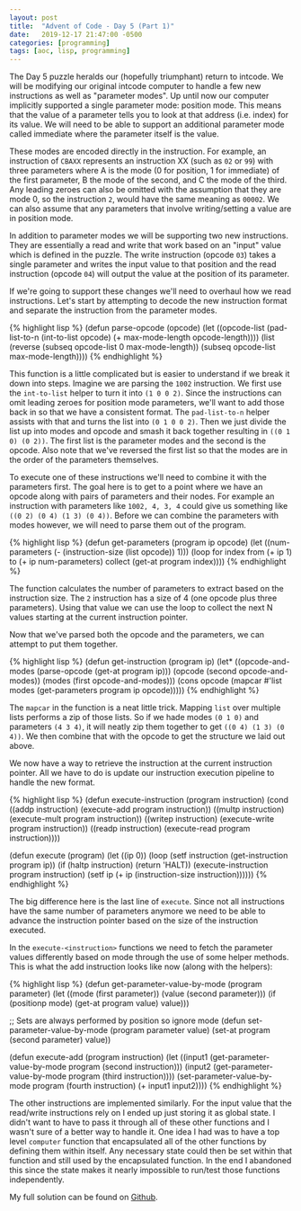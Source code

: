 ```yaml
---
layout: post
title:  "Advent of Code - Day 5 (Part 1)"
date:   2019-12-17 21:47:00 -0500
categories: [programming]
tags: [aoc, lisp, programming]
---
```


The Day 5 puzzle heralds our (hopefully triumphant) return to intcode. We will be modifying our original intcode computer to handle a few new instructions as well as "parameter modes". Up until now our computer implicitly supported a single parameter mode: position mode. This means that the value of a parameter tells you to look at that address (i.e. index) for its value. We will need to be able to support an additional parameter mode called immediate where the parameter itself is the value. 

These modes are encoded directly in the instruction. For example, an instruction of `CBAXX` represents an instruction XX (such as `02` or `99`) with three parameters where A is the mode (0 for position, 1 for immediate) of the first parameter, B the mode of the second, and C the mode of the third. Any leading zeroes can also be omitted with the assumption that they are mode 0, so the instruction `2`, would have the same meaning as `00002`. We can also assume that any parameters that involve writing/setting a value are in position mode.

In addition to parameter modes we will be supporting two new instructions. They are essentially a read and write that work based on an "input" value which is defined in the puzzle. The write instruction (opcode `03`) takes a single parameter and writes the input value to that position and the read instruction (opcode `04`) will output the value at the position of its parameter.

If we're going to support these changes we'll need to overhaul how we read instructions. Let's start by attempting to decode the new instruction format and separate the instruction from the parameter modes.

{% highlight lisp %}
(defun parse-opcode (opcode)
    (let ((opcode-list (pad-list-to-n (int-to-list opcode) (+ max-mode-length opcode-length))))
    (list (reverse (subseq opcode-list 0 max-mode-length)) (subseq opcode-list max-mode-length))))
{% endhighlight %}

This function is a little complicated but is easier to understand if we break it down into steps. Imagine we are parsing the `1002` instruction. We first use the `int-to-list` helper to turn it into `(1 0 0 2)`. Since the instructions can omit leading zeroes for position mode parameters, we'll want to add those back in so that we have a consistent format. The `pad-list-to-n` helper assists with that and turns the list into `(0 1 0 0 2)`. Then we just divide the list up into modes and opcode and smash it back together resulting in `((0 1 0) (0 2))`. The first list is the parameter modes and the second is the opcode. Also note that we've reversed the first list so that the modes are in the order of the parameters themselves.

To execute one of these instructions we'll need to combine it with the parameters first. The goal here is to get to a point where we have an opcode along with pairs of parameters and their nodes. For example an instruction with parameters like `1002, 4, 3, 4` could give us something like `((0 2) (0 4) (1 3) (0 4))`. Before we can combine the parameters with modes however, we will need to parse them out of the program.

{% highlight lisp %}
(defun get-parameters (program ip opcode)
    (let ((num-parameters (- (instruction-size (list opcode)) 1)))
    (loop for index from (+ ip 1) to (+ ip num-parameters) collect (get-at program index))))
{% endhighlight %}

The function calculates the number of parameters to extract based on the instruction size. The `2` instruction has a size of 4 (one opcode plus three parameters). Using that value we can use the loop to collect the next N values starting at the current instruction pointer.

Now that we've parsed both the opcode and the parameters, we can attempt to put them together.

{% highlight lisp %}
(defun get-instruction (program ip)
    (let* 
        ((opcode-and-modes (parse-opcode (get-at program ip)))
         (opcode (second opcode-and-modes))
         (modes (first opcode-and-modes)))
    (cons
        opcode
        (mapcar #'list modes (get-parameters program ip opcode)))))
{% endhighlight %}

The `mapcar` in the function is a neat little trick. Mapping `list` over multiple lists performs a zip of those lists. So if we hade modes `(0 1 0)` and parameters `(4 3 4)`, it will neatly zip them together to get `((0 4) (1 3) (0 4))`. We then combine that with the opcode to get the structure we laid out above.

We now have a way to retrieve the instruction at the current instruction pointer. All we have to do is update our instruction execution pipeline to handle the new format.

{% highlight lisp %}
(defun execute-instruction (program instruction)
    (cond ((addp instruction) (execute-add program instruction))
          ((multp instruction) (execute-mult program instruction))
          ((writep instruction) (execute-write program instruction))
          ((readp instruction) (execute-read program instruction))))

(defun execute (program)
    (let ((ip 0))
        (loop
            (setf instruction (get-instruction program ip))
            (if (haltp instruction) (return 'HALT))
            (execute-instruction program instruction)
            (setf ip (+ ip (instruction-size instruction))))))
{% endhighlight %}

The big difference here is the last line of `execute`. Since not all instructions have the same number of parameters anymore we need to be able to advance the instruction pointer based on the size of the instruction executed.

In the `execute-<instruction>` functions we need to fetch the parameter values differently based on mode through the use of some helper methods. This is what the add instruction looks like now (along with the helpers):

{% highlight lisp %}
(defun get-parameter-value-by-mode (program parameter)
    (let ((mode (first parameter)) (value (second parameter)))
    (if (positionp mode)
        (get-at program value)
        value)))

;; Sets are always performed by position so ignore mode
(defun set-parameter-value-by-mode (program parameter value)
    (set-at program (second parameter) value))

(defun execute-add (program instruction)
    (let
        ((input1 (get-parameter-value-by-mode program (second instruction)))
         (input2 (get-parameter-value-by-mode program (third instruction))))
    (set-parameter-value-by-mode program (fourth instruction) (+ input1 input2))))
{% endhighlight %}

The other instructions are implemented similarly. For the input value that the read/write instructions rely on I ended up just storing it as global state. I didn't want to have to pass it through all of these other functions and I wasn't sure of a better way to handle it. One idea I had was to have a top level `computer` function that encapsulated all of the other functions by defining them within itself. Any necessary state could then be set within that function and still used by the encapsulated function. In the end I abandoned this since the state makes it nearly impossible to run/test those functions independently.

My full solution can be found on [Github][gh].

[gh]: https://github.com/mattherman/advent-of-code-2019